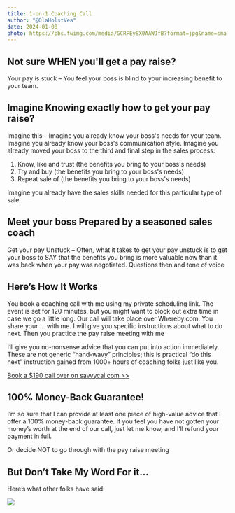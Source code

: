 ```yaml
---
title: 1-on-1 Coaching Call
author: "@OlaHolstVea"
date: 2024-01-08
photo: https://pbs.twimg.com/media/GCRFEySX0AAWJfB?format=jpg&name=small
---
```


## Not sure WHEN you'll get a pay raise?

Your pay is stuck – You feel your boss is blind to your increasing benefit to your team.

## Imagine Knowing exactly how to get your pay raise?

Imagine this – Imagine you already know your boss's needs for your team. Imagine you already know your boss's communication style. Imagine you already moved your boss to the third and final step in the sales process:

1. Know, like and trust (the benefits you bring to your boss's needs)
2. Try and buy (the benefits you bring to your boss's needs)
3. Repeat sale of (the benefits you bring to your boss's needs)

Imagine you already have the sales skills needed for this particular type of sale.

## Meet your boss Prepared by a seasoned sales coach

Get your pay Unstuck – Often, what it takes to get your pay unstuck is to get your boss to SAY that the benefits you bring is more valuable now than it was back when your pay was negotiated. Questions then
and tone of voice

## Here’s How It Works

You book a coaching call with me using my private scheduling link. The event is set for 120 minutes, but you might want to block out extra time in case we go a little long. Our call will take place over Whereby.com. You share your ... with me. I will give you specific instructions about what to do next. Then you practice the pay raise meeting with me

I’ll give you no-nonsense advice that you can put into action immediately. These are not generic “hand-wavy” principles; this is practical “do this next” instruction gained from 1000+ hours of coaching folks just like you.

[Book a $190 call over on savvycal.com >>](https://savvycal.com/raae/pay-raise-prep-coaching-call)

## 100% Money-Back Guarantee!

I’m so sure that I can provide at least one piece of high-value advice that I offer a 100% money-back guarantee. If you feel you have not gotten your money’s worth at the end of our call, just let me know, and I’ll refund your payment in full.

Or decide NOT to go through with the pay raise meeting

## But Don’t Take My Word For it...

Here’s what other folks have said:

![](https://pbs.twimg.com/media/GCRFEySX0AAWJfB?format=jpg&name=small)

